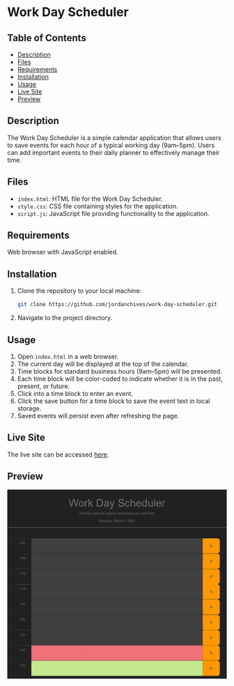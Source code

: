 # Work Day Scheduler

## Table of Contents
- [Description](#description)
- [Files](#files)
- [Requirements](#requirements)
- [Installation](#installation)
- [Usage](#usage)
- [Live Site](#live-site)
- [Preview](#preview)

## Description
The Work Day Scheduler is a simple calendar application that allows users to save events for each hour of a typical working day (9am–5pm). Users can add important events to their daily planner to effectively manage their time.

## Files
- `index.html`: HTML file for the Work Day Scheduler.
- `style.css`: CSS file containing styles for the application.
- `script.js`: JavaScript file providing functionality to the application.

## Requirements
Web browser with JavaScript enabled.

## Installation
1. Clone the repository to your local machine:

    ```bash
    git clone https://github.com/jordanchives/work-day-scheduler.git
2. Navigate to the project directory.

## Usage
1. Open `index.html` in a web browser.
2. The current day will be displayed at the top of the calendar.
3. Time blocks for standard business hours (9am–5pm) will be presented.
4. Each time block will be color-coded to indicate whether it is in the past, present, or future.
5. Click into a time block to enter an event.
6. Click the save button for a time block to save the event text in local storage.
7. Saved events will persist even after refreshing the page.

## Live Site
The live site can be accessed [here](https://jordanchives.github.io/work-day-scheduler/).

## Preview
![Demo](./assets/scheduler-demo.gif)